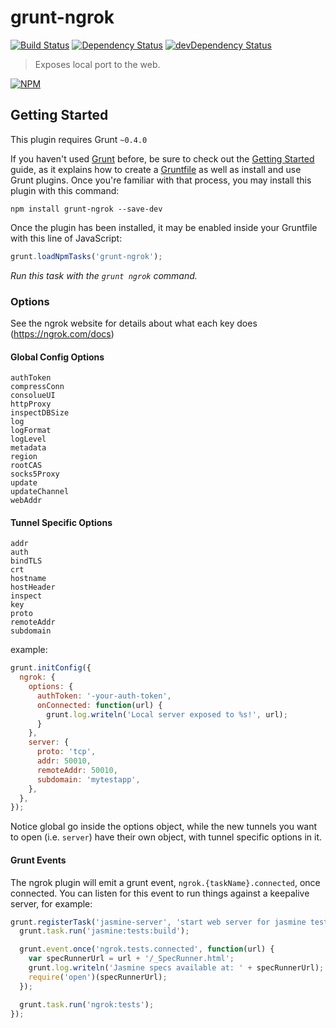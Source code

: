 # grunt-ngrok
[![Build Status](https://travis-ci.org/bazilio91/grunt-ngrok.svg)](https://travis-ci.org/bazilio91/grunt-ngrok)
[![Dependency Status](https://david-dm.org/bazilio91/grunt-ngrok.svg)](https://david-dm.org/bazilio91/grunt-ngrok)
[![devDependency Status](https://david-dm.org/bazilio91/grunt-ngrok/dev-status.svg)](https://david-dm.org/bazilio91/grunt-ngrok#info=devDependencies)

> Exposes local port to the web.

[![NPM](https://nodei.co/npm/grunt-ngrok.png?downloads=true&downloadRank=true&stars=true)](https://nodei.co/npm/grunt-ngrok/)

## Getting Started
This plugin requires Grunt `~0.4.0`

If you haven't used [Grunt](http://gruntjs.com/) before, be sure to check out the [Getting Started](http://gruntjs.com/getting-started) guide, as it explains how to create a [Gruntfile](http://gruntjs.com/sample-gruntfile) as well as install and use Grunt plugins. Once you're familiar with that process, you may install this plugin with this command:

```shell
npm install grunt-ngrok --save-dev
```

Once the plugin has been installed, it may be enabled inside your Gruntfile with this line of JavaScript:

```js
grunt.loadNpmTasks('grunt-ngrok');
```

_Run this task with the `grunt ngrok` command._


### Options

See the ngrok website for details about what each key does (https://ngrok.com/docs)

#### Global Config Options

```
authToken
compressConn
consolueUI 
httpProxy
inspectDBSize 
log
logFormat
logLevel
metadata
region
rootCAS 
socks5Proxy 
update 
updateChannel
webAddr 
```

#### Tunnel Specific Options

```
addr
auth
bindTLS
crt
hostname 
hostHeader
inspect
key
proto 
remoteAddr
subdomain
```

example:
```js
grunt.initConfig({
  ngrok: {
    options: {
      authToken: '-your-auth-token',
      onConnected: function(url) {
        grunt.log.writeln('Local server exposed to %s!', url);
      }
    },
    server: {
      proto: 'tcp',
      addr: 50010,
      remoteAddr: 50010,
      subdomain: 'mytestapp',
    },
  },
});
```

Notice global go inside the options object, while the new tunnels you want to open (i.e. `server`)
have their own object, with tunnel specific options in it.

#### Grunt Events
The ngrok plugin will emit a grunt event, `ngrok.{taskName}.connected`, once connected.
You can listen for this event to run things against a keepalive server, for example:

```javascript
grunt.registerTask('jasmine-server', 'start web server for jasmine tests in browser', function() {
  grunt.task.run('jasmine:tests:build');

  grunt.event.once('ngrok.tests.connected', function(url) {
    var specRunnerUrl = url + '/_SpecRunner.html';
    grunt.log.writeln('Jasmine specs available at: ' + specRunnerUrl);
    require('open')(specRunnerUrl);
  });

  grunt.task.run('ngrok:tests');
});
```



